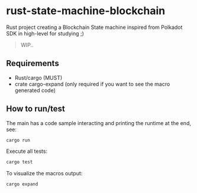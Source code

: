 # rust-state-machine-blockchain

Rust project creating a Blockchain State machine inspired from Polkadot SDK in high-level for studying ;)

> WIP..

## Requirements

- Rust/cargo (MUST)
- crate cargo-expand (only required if you want to see the macro generated code)

## How to run/test

The main has a code sample interacting and printing the runtime at the end, see:

```bash
cargo run
```

Execute all tests:

```bash
cargo test
```

To visualize the macros output:

```bash
cargo expand
```
